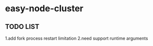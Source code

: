 # easy-node-cluster

## TODO LIST

1.add fork process restart limitation
2.need support runtime arguments
